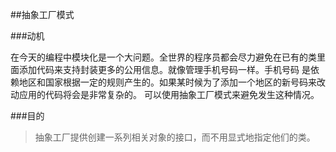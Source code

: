 ##抽象工厂模式

###动机

在今天的编程中模块化是一个大问题。全世界的程序员都会尽力避免在已有的类里面添加代码来支持封装更多的公用信息。就像管理手机号码一样。手机号码
是依赖地区和国家根据一定的规则产生的。如果某时候为了添加一个地区的新号码来改动应用的代码将会是非常复杂的。
可以使用抽象工厂模式来避免发生这种情况。

###目的
> 抽象工厂提供创建一系列相关对象的接口，而不用显式地指定他们的类。

